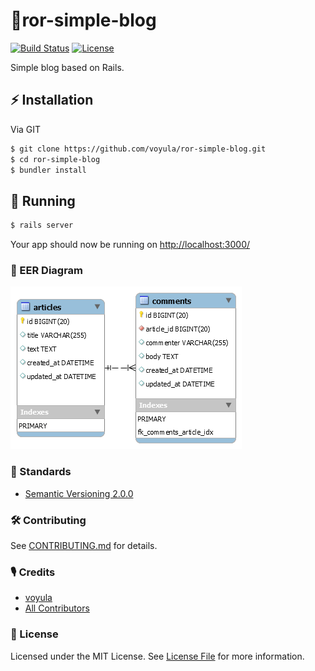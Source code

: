 # 🚂ror-simple-blog

[![Build Status][ico-travis]][link-travis]
[![License][ico-license]][link-license]

Simple blog based on Rails.

## ⚡ Installation

Via GIT

```bash
$ git clone https://github.com/voyula/ror-simple-blog.git
$ cd ror-simple-blog
$ bundler install
```

## 🐣 Running

```bash
$ rails server
```
Your app should now be running on [http://localhost:3000/](http://localhost:3000/)

### 🍭 EER Diagram
<img src="https://raw.githubusercontent.com/voyula/ror-simple-blog/master/eer_diagram.png">

### 📜 Standards

- [Semantic Versioning 2.0.0](https://semver.org/)

### 🛠 Contributing

See [CONTRIBUTING.md](CONTRIBUTING.md) for details.

### 🎙 Credits

- [voyula](https://github.com/voyula)
- [All Contributors](../../contributors)

### 📌 License

Licensed under the MIT License. See [License File](LICENSE.md) for more information.

[ico-travis]: https://img.shields.io/travis/voyula/websocket-chat/master.svg?longCache=true&style=flat-square

[ico-license]: https://img.shields.io/github/license/voyula/ror-simple-blog.svg?longCache=true&style=flat-square


[link-travis]: https://travis-ci.org/voyula/ror-simple-blog

[link-license]: LICENSE.md
